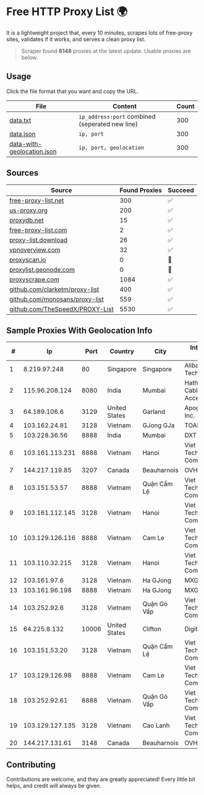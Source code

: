 
# Free HTTP Proxy List 🌍

It is a lightweight project that, every 10 minutes, scrapes lots of free-proxy sites, validates if it works, and serves a clean proxy list.


> Scraper found **8148** proxies at the latest update. Usable proxies are below.

## Usage

Click the file format that you want and copy the URL.


|File|Content|Count|
|----|-------|-----|
|[data.txt](https://raw.githubusercontent.com/themiralay/Proxy-List-World/master/data.txt)|`ip_address:port` combined (seperated new line)|300|
|[data.json](https://raw.githubusercontent.com/themiralay/Proxy-List-World/master/data.json)|`ip, port`|300|
|[data-with-geolocation.json](https://raw.githubusercontent.com/themiralay/Proxy-List-World/master/data-with-geolocation.json)|`ip, port, geolocation`|300|

## Sources

|Source|Found Proxies|Succeed|
|------|-------------|-------|
|[free-proxy-list.net](https://free-proxy-list.net)|300|✅|
|[us-proxy.org](https://www.us-proxy.org)|200|✅|
|[proxydb.net](http://proxydb.net)|15|✅|
|[free-proxy-list.com](https://free-proxy-list.com/?page=&port=&type%5B%5D=http&type%5B%5D=https&up_time=0&search=Search)|2|✅|
|[proxy-list.download](https://www.proxy-list.download/HTTP)|26|✅|
|[vpnoverview.com](https://vpnoverview.com/privacy/anonymous-browsing/free-proxy-servers)|32|✅|
|[proxyscan.io](https://www.proxyscan.io)|0|🚫|
|[proxylist.geonode.com](https://proxylist.geonode.com/api/proxy-list?limit=300&page=1&sort_by=lastChecked&sort_type=desc&protocols=http,https)|0|🚫|
|[proxyscrape.com](https://api.proxyscrape.com/v2/?request=displayproxies&protocol=http&timeout=10000&country=all&ssl=all&anonymity=all)|1084|✅|
|[github.com/clarketm/proxy-list](https://raw.githubusercontent.com/clarketm/proxy-list/master/proxy-list-raw.txt)|400|✅|
|[github.com/monosans/proxy-list](https://raw.githubusercontent.com/monosans/proxy-list/main/proxies/http.txt)|559|✅|
|[github.com/TheSpeedX/PROXY-List](https://raw.githubusercontent.com/TheSpeedX/PROXY-List/master/http.txt)|5530|✅|


## Sample Proxies With Geolocation Info

|#|Ip|Port|Country|City|Internet Service Provider|
|-|--|----|-------|----|-------------------------|
|1|8.219.97.248|80|Singapore|Singapore|Alibaba (US) Technology Co., Ltd.|
|2|115.96.208.124|8080|India|Mumbai|Hathway IP over Cable Internet Access|
|3|64.189.106.6|3129|United States|Garland|Apogee Telecom Inc.|
|4|103.162.24.81|3128|Vietnam|GJong GJa|TOANTHANGSTECH|
|5|103.228.36.56|8888|India|Mumbai|DXT|
|6|103.161.113.231|8888|Vietnam|Hanoi|Viet Digital Technology Liability Company|
|7|144.217.119.85|3207|Canada|Beauharnois|OVH Hosting|
|8|103.151.53.57|8888|Vietnam|Quận Cẩm Lệ|Viet Digital Technology Liability Company|
|9|103.161.112.145|3128|Vietnam|Hanoi|Viet Digital Technology Liability Company|
|10|103.129.126.116|8888|Vietnam|Cam Le|Viet Digital Technology Liability Company|
|11|103.110.32.215|3128|Vietnam|Hanoi|Viet Digital Technology Liability Company|
|12|103.161.97.6|3128|Vietnam|Ha GJong|MXGROUP|
|13|103.161.96.198|8888|Vietnam|Ha GJong|MXGROUP|
|14|103.252.92.6|3128|Vietnam|Quận Gò Vấp|Viet Digital Technology Liability Company|
|15|64.225.8.132|10006|United States|Clifton|DigitalOcean, LLC|
|16|103.151.53.20|3128|Vietnam|Quận Cẩm Lệ|Viet Digital Technology Liability Company|
|17|103.129.126.98|8888|Vietnam|Cam Le|Viet Digital Technology Liability Company|
|18|103.252.92.61|8888|Vietnam|Quận Gò Vấp|Viet Digital Technology Liability Company|
|19|103.129.127.135|3128|Vietnam|Cao Lanh|Viet Digital Technology Liability Company|
|20|144.217.131.61|3148|Canada|Beauharnois|OVH Hosting|



## Contributing

Contributions are welcome, and they are greatly appreciated! Every
little bit helps, and credit will always be given.

